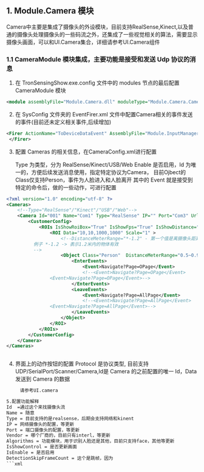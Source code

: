 
## 1. Module.Camera 模块

Camera中主要是集成了摄像头的外设模块，目前支持RealSense,Kinect,以及普通的摄像头处理摄像头的一些码流之外，还集成了一些视觉相关的算法，需要显示摄像头画面，可以和UI.Camera集合，详细请参考UI.Camera组件

### 1.1 CameraModule 模块集成，主要功能是接受和发送 Udp 协议的消息

1. 在 TronSensingShow.exe.config 文件中的 modules 节点的最后配置 CameraModule 模块

```xml
<module assemblyFile="Module.Camera.dll" moduleType="Module.Camera.CameraModule, Module.Camera, Version=1.0.0.0, Culture=neutral, PublicKeyToken=null" moduleName="Module.Camera" startupLoaded="true" />
```

2. 在 SysConfig 文件夹的 EventFirer.xml 文件中配置Camera相关的事件发送的事件(目前还未定义相关事件,后续增加)

```xml
<Firer ActionName="ToDeviceDataEvent" AssemblyFile="Module.InputManager.dll" TypeName="Module.InputManager.Event.Fires.ToDeviceDataEventFirer, Module.InputManager, Version=1.0.0.0, Culture=neutral, PublicKeyToken=null">
 </Firer>
```

3. 配置 Cameras 的相关信息，在CameraConfig.xml进行配置

   Type 为类型，分为 RealSense/Kinect/USB/Web
   Enable 是否启用，Id 为唯一的，方便后续发送消息使用，指定特定协议为Camera，
   目前Ojbect的Class仅支持Person，事件为人脸进入和人脸离开
   其中的 Event 就是接受到特定的命令后，做的一些动作，可进行配置

```xml
<?xml version="1.0" encoding="utf-8" ?>
<Cameras>
	<!--Type="RealSense"/"Kinect"/"USB"/"Web"-->
	<Camera Id="001" Name="Com1" Type="RealSense" IP="" Port="Com3" Url="" Vendor="Intel" Algorithms="Face" IsShowControl="True" IsEnable="True" DetectionSkipFrameCount="1">
		<CustomerConfig>
			<ROIs IsShowRoiBox="True" IsShowFps="True" IsShowDistance="True">
				<ROI Data="10,10,1000,1000" Scale="1" >
					<!--DistanceMeterRange="*-1.2" - 第一个值是离摄像头距离近的值，第二个是离摄像头远的值
          例子 *-1.2 -> 表示1.2米内的物体有效
          -->
					<Object Class="Person"  DistanceMeterRange="0.5~0.9" EmotionRange="-1~-1" AgeRange="-1~-1">
						<EnterEvents>
							<Event>Navigate?Page=OPage</Event>
							<!--<Event>Navigate?Page=OPage</Event>
                <Event>Navigate?Page=OPage</Event>-->
						</EnterEvents>
						<LeaveEvents>
							<Event>Navigate?Page=AllPage</Event>
							<!--<Event>Navigate?Page=AllPage</Event>
                <Event>Navigate?Page=AllPage</Event>-->
						</LeaveEvents>
					</Object>
				</ROI>
			</ROIs>
		</CustomerConfig>
	</Camera>
</Cameras>



```

4. 界面上的动作按钮的配置
   Protocol 是协议类型, 目前支持 UDP/SerialPort/Scanner/Camera,Id是 Camera 的之前配置的唯一 Id，Data 发送到 Camera 的数据

```xml
     请参考UI.camera
```

```xml
5.配置功能解释
Id  =通过这个来找摄像头流
Name = 随意
Type = 目前支持的是realsense，后期会支持网络和kinent
IP = 网络摄像头的配置，等更新
Port = 端口摄像头的配置，等更新
Vendor = 哪个厂商的，目前只有interl，等更新
Algorithms = 功能模块，用于识别人脸还是其他，目前只支持face，其他等更新
IsShowControl = 是否更新画面
IsEnable = 是否启用
DetectionSkipFrameCount = 这个是跳帧，因为
```xml
